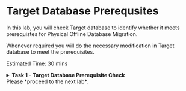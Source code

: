 # Target Database Prerequsites

In this lab, you will check Target database to identify whether it meets prerequistes for Physical Offline Database Migration.

Whenever required you will do the necessary modification in Target database to meet the prerequisites.


Estimated Time: 30 mins

**<details><summary>Task 1 - Target Database Prerequisite Check</summary>**
<p>

1. Login to Target Database Server.

   Login to Source Dataabse server using Public IP and ssh key.

2. Set the environment for the database.

   Switch user to Oracle

   sudo su - oracle

   Set the environment to connect to your database.

   Type . oraenv and press enter 
    
   Enter ORCL when asked for ORACLE_SID and then press enter    --> Enter your DB name if that is different than the one used in this lab.

   
3. Check whether Target Database is using spfile.

   Run "show parameter spfile" in database.

   If you get a similar output as below which means spfile is configured, if this is not the case then please configure spfile using Oracle Docs.

   ![ss1](./images/spfile.png)

4. Ensure System time of Target Database, Source Database and ZDM host are in sync.

   Type "date" across Source Database , Target Database and ZDM host simultaneously and see whether they show the same time.

   It is recommended to have same time across all system but it is not mandatory.

   Please use NTP in case you need to adjust time.

5. Check encryption algorithm in SQLNET.ORA

   Ensure that encryption algorithm specificed in sqlnet.ora in Target Database Oracle Home is same as Source Database Home.

   This is not mandatory for Physical Offline Migration , However it is recommended.

6. Verify Time Zone version.

  The target placeholder database must have a time zone file version that is the same or higher than the source database. If that is not the case, then the time zone file should be upgraded in the target placeholder database.

  To check the current time zone version, query the V$TIMEZONE_FILE view as shown here, and upgrade the time zone file if necessary.
  ```console
  SELECT * FROM v$timezone_file;
  ```

  Sample output is shown below.
  ![ss2](./images/timezone.png)

7. Verify TDE Wallet Folder.

   Verify that the TDE wallet folder exists, and ensure that the wallet STATUS is OPEN and WALLET_TYPE is AUTOLOGIN (For an auto-login wallet type), or WALLET_TYPE is PASSWORD (For a password-based wallet). For a multitenant database, ensure that the wallet is open on all PDBs as well as the CDB, and the master key is set for all PDBs and the CDB.

   Execute the below SQL.
   ```console
   set lines 120
   col WRL_PARAMETER for a50
   select WRL_TYPE,WRL_PARAMETER,STATUS,WALLET_TYPE from v$encryption_wallet;   
   ```
   Sample output is shown below.

   ![ss3](./images/tde.png)

8. Check Disk Group Size.

   Check the size of the disk groups and usage on the target database (ASM disk groups or ACFS file systems) and make sure adequate storage is provisioned and available on the target database servers.

   In this lab you can ignone this since we have taken care of this step while proviosioning the Target Database.

9. Check connections.

   Verify that port 22 on the target servers in the Oracle Cloud Infrastructure, Exadata Cloud Service, or Exadata Cloud at Customer environment are open and not blocked by a firewall.

   We had already checked this by doing ssh from ZDM host in earlier lab.

10. Capture RMAN SHOW ALL command

    Capture output so that you can compare RMAN settings after the migration, then reset any changed RMAN configuration settings to ensure that the backup works without any issues.


</p>
</details>
Please *proceed to the next lab*.



